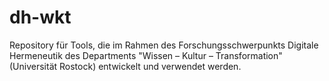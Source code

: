 # dh-wkt
Repository für Tools, die im Rahmen des Forschungsschwerpunkts Digitale Hermeneutik des Departments "Wissen – Kultur – Transformation" (Universität Rostock) entwickelt und verwendet werden.

